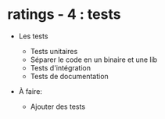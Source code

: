 # ratings - 4 : tests

* Les tests
  * Tests unitaires
  * Séparer le code en un binaire et une lib
  * Tests d'intégration
  * Tests de documentation

* À faire:
  * Ajouter des tests

